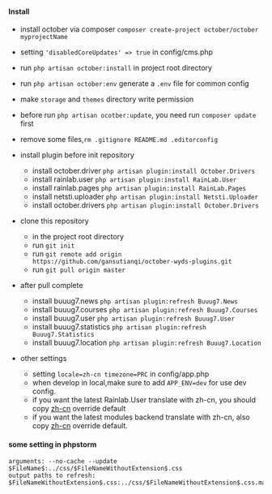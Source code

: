 #### Install
+ install october via composer `composer create-project october/october myprojectName`
+ setting `'disabledCoreUpdates' => true` in config/cms.php
+ run `php artisan october:install` in project root directory
+ run `php artisan october:env` generate a `.env` file for common config
+ make `storage` and `themes` directory write permission
+ before run `php artisan ocotber:update`, you need run `composer update` first
+ remove some files,`rm .gitignore README.md .editorconfig `

+ install plugin before init repository
    - install october.driver `php artisan plugin:install October.Drivers`
    - install rainlab.user `php artisan plugin:install RainLab.User`
    - install rainlab.pages `php artisan plugin:install RainLab.Pages`
    - install netsti.uploader `php artisan plugin:install Netsti.Uploader`
    - install october.drivers `php artisan plugin:install October.Drivers`
+ clone this repository
    - in the project root directory
    - run `git init`
    - run `git remote add origin https://github.com/gansutianqi/october-wyds-plugins.git`
    - run `git pull origin master`
+ after pull complete
    - install buuug7.news `php artisan plugin:refresh Buuug7.News`
    - install buuug7.courses `php artisan plugin:refresh Buuug7.Courses`
    - install buuug7.user `php artisan plugin:refresh Buuug7.User`
    - install buuug7.statistics `php artisan plugin:refresh Buuug7.Statistics`
    - install buuug7.location `php artisan plugin:refresh Buuug7.Location`
+ other settings
    - setting `locale=zh-cn timezone=PRC` in config/app.php
    - when develop in local,make sure to add `APP_ENV=dev` for use dev config.
    - if you want the latest Rainlab.User translate with zh-cn, you should copy [zh-cn](https://github.com/rainlab/user-plugin/blob/master/lang/zh-cn/lang.php) override default
    - if you want the latest modules backend translate with zh-cn, also copy [zh-cn](https://github.com/octobercms/october/blob/develop/modules/backend/lang/zh-cn/lang.php) override default.

#### some setting in phpstorm
```
arguments: --no-cache --update $FileName$:../css/$FileNameWithoutExtension$.css
output paths to refresh: $FileNameWithoutExtension$.css:../css/$FileNameWithoutExtension$.css.map
```